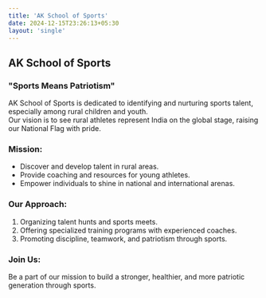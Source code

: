 ```yaml
---
title: 'AK School of Sports'
date: 2024-12-15T23:26:13+05:30
layout: 'single'
---
```

## AK School of Sports  
### "Sports Means Patriotism"  

AK School of Sports is dedicated to identifying and nurturing sports talent, especially among rural children and youth.  
Our vision is to see rural athletes represent India on the global stage, raising our National Flag with pride.  

### **Mission:**  
- Discover and develop talent in rural areas.  
- Provide coaching and resources for young athletes.  
- Empower individuals to shine in national and international arenas.  

### **Our Approach:**  
1. Organizing talent hunts and sports meets.  
2. Offering specialized training programs with experienced coaches.  
3. Promoting discipline, teamwork, and patriotism through sports.  

### **Join Us:**  
Be a part of our mission to build a stronger, healthier, and more patriotic generation through sports.  
